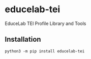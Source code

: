 # educelab-tei

EduceLab TEI Profile Library and Tools

## Installation
```shell
python3 -m pip install educelab-tei
```